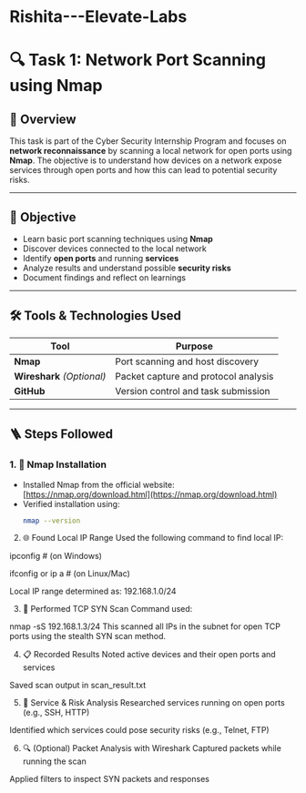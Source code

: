# Rishita---Elevate-Labs

# 🔍 Task 1: Network Port Scanning using Nmap

## 📘 Overview

This task is part of the Cyber Security Internship Program and focuses on **network reconnaissance** by scanning a local network for open ports using **Nmap**. The objective is to understand how devices on a network expose services through open ports and how this can lead to potential security risks.

---

## 🎯 Objective

- Learn basic port scanning techniques using **Nmap**
- Discover devices connected to the local network
- Identify **open ports** and running **services**
- Analyze results and understand possible **security risks**
- Document findings and reflect on learnings

---

## 🛠 Tools & Technologies Used

| Tool        | Purpose                                      |
|-------------|----------------------------------------------|
| **Nmap**    | Port scanning and host discovery             |
| **Wireshark** _(Optional)_ | Packet capture and protocol analysis |
| **GitHub**  | Version control and task submission          |

---

## 🪜 Steps Followed

### 1. 🔧 Nmap Installation
- Installed Nmap from the official website: [https://nmap.org/download.html](https://nmap.org/download.html)
- Verified installation using:  
  ```bash
  nmap --version
2. 🌐 Found Local IP Range
Used the following command to find local IP:

ipconfig   # (on Windows)

ifconfig or ip a  # (on Linux/Mac)

Local IP range determined as: 192.168.1.0/24

3. 🚀 Performed TCP SYN Scan
Command used:

nmap -sS 192.168.1.3/24
This scanned all IPs in the subnet for open TCP ports using the stealth SYN scan method.

4. 📋 Recorded Results
Noted active devices and their open ports and services

Saved scan output in scan_result.txt

5. 🧠 Service & Risk Analysis
Researched services running on open ports (e.g., SSH, HTTP)

Identified which services could pose security risks (e.g., Telnet, FTP)

6. 🔍 (Optional) Packet Analysis with Wireshark
Captured packets while running the scan

Applied filters to inspect SYN packets and responses

